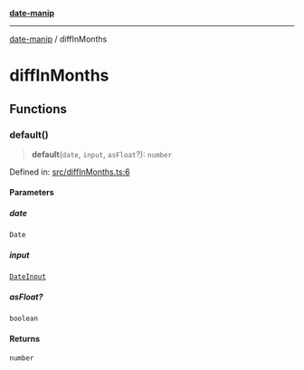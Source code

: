 [**date-manip**](index.md)

***

[date-manip](modules.md) / diffInMonths

# diffInMonths

## Functions

### default()

> **default**(`date`, `input`, `asFloat`?): `number`

Defined in: [src/diffInMonths.ts:6](https://github.com/fengxinming/date-manip/blob/c2d62c1a39faed6b959a43feaabc15f4e2d60a5a/src/diffInMonths.ts#L6)

#### Parameters

##### date

`Date`

##### input

[`DateInput`](types.md#dateinput)

##### asFloat?

`boolean`

#### Returns

`number`
